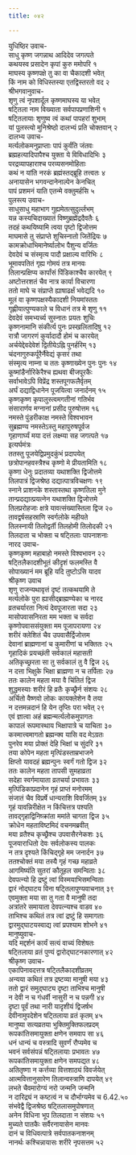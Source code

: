 ```yaml
---
title: ०४२

---
```

युधिष्ठिर उवाच-  
साधु कृष्ण जगन्नाथ आदिदेव जगत्पते  
कथयस्व प्रसादेन कृपां कुरु ममोपरि १  
माघस्य कृष्णपक्षे तु का वा चैकादशी भवेत्  
किं नाम को विधिस्तस्या एतद्विस्तरतो वद २  
श्रीभगवानुवाच-  
शृणु त्वं नृपशार्दूल कृष्णमाघस्य या भवेत्  
षट्तिला नाम विख्याता सर्वपापप्रणाशिनी १  
षट्तिलायाः शृणुष्व त्वं कथां पापहरां शुभाम्  
यां पुलस्त्यो मुनिश्रेष्ठो दालभ्यं प्रति चोक्तवान् २  
दालभ्य उवाच-  
मर्त्यलोकमनुप्राप्ताः पापं कुर्वंति जंतवः  
ब्रह्महत्यादिपापैश्च युक्ता ये विविधादिभिः ३  
परद्रव्यापहाराश्च परव्यसनमोहिताः  
कथं न यांति नरकं ब्रह्मंस्तद्ब्रूहि तत्त्वतः ४  
अनायासेन भगवन्दानेनाल्पेन केनचित्  
पापं प्रशमनं याति एतन्मे वक्तुमर्हसि ५  
पुलस्त्य उवाच-  
साधुसाधु महाभाग गुह्यमेतत्सुदुर्ल्लभम्  
यन्न कस्यचिदाख्यातं विष्णुब्रह्मेंद्रदैवतैः ६  
तदहं कथयिष्यामि त्वया पृष्टो द्विजोत्तम  
माघमासे तु संप्राप्ते शुचिस्नातो जितेंद्रियः ७  
कामक्रोधाभिमानेर्ष्यालोभ पैशुन्य वर्जितः  
देवदेवं च संस्मृत्य पादौ प्रक्षाल्य वारिभिः ८  
भूमावपतितं गृह्य गोमयं तत्र मानवः  
तिलान्प्रक्षिप्य कार्पांसं पिंडिकाश्चैव कारयेत् ९  
अष्टोत्तरशतं चैव नात्र कार्या विचारणा  
ततो माघे च संप्राप्ते ह्याषाढर्क्षं भवेद्यदि १०  
मूलं वा कृष्णपक्षस्यैकादशी नियमांस्ततः  
गृह्णीयात्पुण्यकाले च विधानं तत्र मे शृणु ११  
देवदेवं समभ्यर्च्य सुस्नातः प्रयतः शुचिः  
कृष्णनामानि संकीर्त्य पुनः प्रस्खलितादिषु १२  
रात्रौ जागरणं कुर्यादादौ होमं च कारयेत्  
अर्चयेद्देवदेवेशं द्वितीयेऽह्नि पुनर्हरिम् १३  
चंदनागुरुकर्पूरैर्नैवेद्यं कृसरं तथा  
संस्मृत्य नाम्ना च ततः कृष्णाख्येन पुनः पुनः १४  
कूष्मांडैर्नारिकेरैश्च ह्यथवा बीजपूरकैः  
सर्वाभावेऽपि विप्रेंद्र शस्तपूगफलैर्वृतम्  
अर्घं दद्याद्विधानेन पूजयित्वा जनार्दनम् १५  
कृष्णकृष्ण कृपालुस्त्वमगतीनां गतिर्भव  
संसारार्णव मग्नानां प्रसीद पुरुषोत्तम १६  
नमस्ते पुंडरीकाक्ष नमस्ते विश्वभावन  
सुब्रह्मण्य नमस्तेऽस्तु महापुरुषपूर्वज  
गृहाणार्घ्यं मया दत्तं लक्ष्म्या सह जगत्पते १७  
इत्यर्घमंत्रः  
ततस्तु पूजयेद्विप्रमुदकुंभं प्रदापयेत्  
छत्रोपानहवस्त्रैश्च कृष्णो मे प्रीयतामिति १८  
कृष्णा धेनुः प्रदातव्या यथाशक्ति द्विजोत्तमे  
तिलपात्रं द्विजश्रेष्ठ दद्यात्पात्रविचक्षणः १९  
स्नाने प्राशनके शस्तास्तथा कृष्णतिला मुने  
तान्प्रदद्यात्प्रयत्नेन यथाशक्ति द्विजोत्तमे  
तिलप्ररोहजाः क्षत्रे यावत्संख्यास्तिला द्विज २०  
तावद्वर्षसहस्राणि स्वर्गलोके महीयते  
तिलस्नायी तिलोद्वर्ती तिलहोमी तिलोदकी २१  
तिलदाता च भोक्ता च षट्तिलाः पापनाशनाः  
नारद उवाच-  
कृष्णकृष्ण महाबाहो नमस्ते विश्वभावन २२  
षट्तिलैकादशीभूतं कीदृशं फलमस्ति वै  
सोपाख्यानं मम ब्रूहि यदि तुष्टोऽसि यादव  
श्रीकृष्ण उवाच  
शृणु राजन्यथावृत्तं दृष्टं तत्कथयामि ते  
मर्त्यलोके पुरा ह्यासीद्ब्राह्मण्येका च नारद  
व्रतचर्यारता नित्यं देवपूजारता सदा २३  
मासोपवासनिरता मम भक्ता च सर्वदा  
कृष्णोपवाससंयुक्ता मम पूजापरायणा २४  
शरीरं क्लेशितं चैव उपवासैर्द्विजोत्तम  
देवानां ब्राह्मणानां च कुमारीणां च भक्तितः २५  
गृहादिकं प्रयच्छंती सर्वकालं महासती  
अतिकृच्छ्ररता सा तु सर्वकालं तु वै द्विज २६  
न दत्ता भिक्षुके भिक्षा ब्राह्मणा न च तर्पिताः २७  
ततः कालेन महता मया वै चिंतितं द्विज  
शुद्धमस्याः शरीरं हि व्रतैः कृच्छ्रैर्न संशयः २८  
अर्चितो वैष्णवो लोकः कायक्लेशेन वै तया  
न दत्तमन्नदानं हि येन तृप्तिः परा भवेत् २९  
एवं ज्ञात्वा अहं ब्रह्मन्मर्त्यलोकमुपागतः  
कापालं रूपमास्थाय भिक्षापात्रे च याचिता ३०  
कस्मात्त्वमागतो ब्रह्मन्क्व यासि वद मेऽग्रतः  
पुनरेव मया प्रोक्तं देहि भिक्षां च सुंदरि ३१  
तया कोपेन महता मृत्पिंडस्ताम्रभाजने  
क्षिप्तो यावदहं ब्रह्मन्पुनः स्वर्गं गतो द्विज ३२  
ततः कालेन महता तापसी सुमहाव्रता  
सदेहा स्वर्गमायाता व्रतचर्या प्रभावतः ३३  
मृत्पिंडिकाप्रदानेन गृहं प्राप्तं मनोरमम्  
संजातं चैव विप्रर्षे धान्यराशि विवर्जितम् ३४  
गृहं यावन्निरीक्षेत न किंचित्तत्र पश्यति  
तावद्गृहाद्विनिष्क्रांता ममांते चागता द्विज ३५  
क्रोधेन महताविष्टमिदं वचनमब्रवीत्  
मया व्रतैश्च कृच्छ्रैश्च उपवासैरनेकशः ३६  
पूजयाराधितो देवः सर्वलोकस्य पालकः  
न तत्र दृश्यते किंचिद्गृहे मम जनार्दन ३७  
ततश्चोक्तं मया तस्यै गृहं गच्छ महाव्रते  
आगमिष्यंति सुतरां कौतूहल समन्विताः ३८  
देवपत्न्यो हि द्रष्टुं त्वां विस्मयाभिसमन्विताः  
द्वारं नोद्घाटय विना षट्तिलापुण्यवाचनात् ३९  
एवमुक्ता मया सा तु गता वै मानुषी तदा  
अत्रांतरे समायाता देवपत्न्यश्च वाडव ४०  
ताभिश्च कथितं तत्र त्वां द्रष्टुं हि समागताः  
द्वारमुद्घाटयस्वाद्य त्वां प्रपश्याम शोभने ४१  
मानुष्युवाच-  
यदि मद्दर्शनं कार्यं सत्यं वाच्यं विशेषतः  
षट्तिलाया व्रतं पुण्यं द्वारोद्घाटनकारणात् ४२  
श्रीकृष्ण उवाच-  
एकापिनावदत्तत्र षट्तिलैकादशीव्रतम्  
अन्यया कथितं तत्र द्रष्टव्या मानुषी मया ४३  
ततो द्वारं समुद्घाट्य दृष्टा ताभिश्च मानुषी  
न देवी न च गंधर्वी नासुरी न च पन्नगी ४४  
दृष्टा पूर्वं तथा नारी यादृशीयं द्विजर्षभ  
देवीनामुपदेशेन षट्तिलाया व्रतं कृतम् ४५  
मानुष्या सत्यव्रतया भुक्तिमुक्तिफलप्रदम्  
रूपकांतिसमायुक्ता क्षणेन समवाप सा ४६  
धनं धान्यं च वस्त्रादि सुवर्णं रौप्यमेव च  
भवनं सर्वसंपन्नं षट्तिलायाः प्रभावतः ४७  
रूपकांतिसमायुक्ता क्षणेन समपद्यत ४८  
अतितृष्णा न कर्त्तव्या वित्तशाठ्यं विवर्जयेत्  
आत्मवित्तानुसारेण तिलान्वस्त्राणि दापयेत् ४९  
लभते चैवमारोग्यं नरो जन्मनि जन्मनि  
न दारिद्र्यं न कष्टत्वं न च दौर्भाग्यमेव च 6.42.५०  
संभवेद्वै द्विजश्रेष्ठ षट्तिलासमुपोषणात्  
अनेन विधिना भूप तिलदाता न संशयः ५१  
मुच्यते पातकैः सर्वैरनायासेन मानवः  
दानं च विधिवत्पात्रे सर्वपातकनाशनम्  
नानर्थः कश्चिन्नायासः शरीरे नृपसत्तम ५२